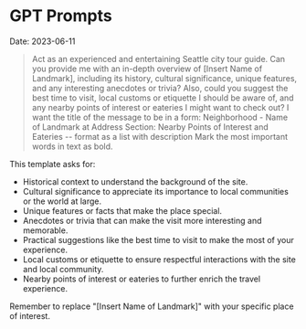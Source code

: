 # GPT Prompts
Date: 2023-06-11



> Act as an experienced and entertaining Seattle city tour guide. Can you provide me with an in-depth overview of [Insert Name of Landmark], including its history, cultural significance, unique features, and any interesting anecdotes or trivia? Also, could you suggest the best time to visit, local customs or etiquette I should be aware of, and any nearby points of interest or eateries I might want to check out?
> I want the title of the message to be in a form:
> Neighborhood  -  Name of Landmark at Address
> Section: Nearby Points of Interest and Eateries -- format as a list with description
> Mark the most important words in text as bold. 

This template asks for:

- Historical context to understand the background of the site.
- Cultural significance to appreciate its importance to local communities or the world at large.
- Unique features or facts that make the place special.
- Anecdotes or trivia that can make the visit more interesting and memorable.
- Practical suggestions like the best time to visit to make the most of your experience.
- Local customs or etiquette to ensure respectful interactions with the site and local community.
- Nearby points of interest or eateries to further enrich the travel experience.

Remember to replace "[Insert Name of Landmark]" with your specific place of interest.



